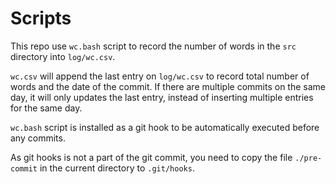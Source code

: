 # Scripts 

This repo use `wc.bash` script to record the number of words in the `src` directory into `log/wc.csv`.

`wc.csv` will append the last entry on `log/wc.csv` to record total number of words and the date of the commit.
If there are multiple commits on the same day, it will only updates the last entry, instead of inserting multiple entries for the same day. 

`wc.bash` script is installed as a git hook to be automatically executed before any commits.

As git hooks is not a part of the git commit, you need to copy the file `./pre-commit` in the current directory to `.git/hooks`.
